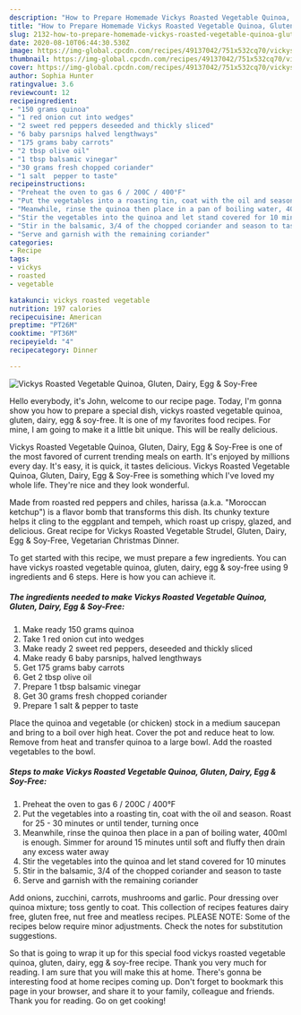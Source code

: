 ```yaml
---
description: "How to Prepare Homemade Vickys Roasted Vegetable Quinoa, Gluten, Dairy, Egg &amp;amp; Soy-Free"
title: "How to Prepare Homemade Vickys Roasted Vegetable Quinoa, Gluten, Dairy, Egg &amp;amp; Soy-Free"
slug: 2132-how-to-prepare-homemade-vickys-roasted-vegetable-quinoa-gluten-dairy-egg-and-amp-soy-free
date: 2020-08-10T06:44:30.530Z
image: https://img-global.cpcdn.com/recipes/49137042/751x532cq70/vickys-roasted-vegetable-quinoa-gluten-dairy-egg-soy-free-recipe-main-photo.jpg
thumbnail: https://img-global.cpcdn.com/recipes/49137042/751x532cq70/vickys-roasted-vegetable-quinoa-gluten-dairy-egg-soy-free-recipe-main-photo.jpg
cover: https://img-global.cpcdn.com/recipes/49137042/751x532cq70/vickys-roasted-vegetable-quinoa-gluten-dairy-egg-soy-free-recipe-main-photo.jpg
author: Sophia Hunter
ratingvalue: 3.6
reviewcount: 12
recipeingredient:
- "150 grams quinoa"
- "1 red onion cut into wedges"
- "2 sweet red peppers deseeded and thickly sliced"
- "6 baby parsnips halved lengthways"
- "175 grams baby carrots"
- "2 tbsp olive oil"
- "1 tbsp balsamic vinegar"
- "30 grams fresh chopped coriander"
- "1 salt  pepper to taste"
recipeinstructions:
- "Preheat the oven to gas 6 / 200C / 400°F"
- "Put the vegetables into a roasting tin, coat with the oil and season. Roast for 25 - 30 minutes or until tender, turning once"
- "Meanwhile, rinse the quinoa then place in a pan of boiling water, 400ml is enough. Simmer for around 15 minutes until soft and fluffy then drain any excess water away"
- "Stir the vegetables into the quinoa and let stand covered for 10 minutes"
- "Stir in the balsamic, 3/4 of the chopped coriander and season to taste"
- "Serve and garnish with the remaining coriander"
categories:
- Recipe
tags:
- vickys
- roasted
- vegetable

katakunci: vickys roasted vegetable 
nutrition: 197 calories
recipecuisine: American
preptime: "PT26M"
cooktime: "PT36M"
recipeyield: "4"
recipecategory: Dinner

---
```



![Vickys Roasted Vegetable Quinoa, Gluten, Dairy, Egg &amp; Soy-Free](https://img-global.cpcdn.com/recipes/49137042/751x532cq70/vickys-roasted-vegetable-quinoa-gluten-dairy-egg-soy-free-recipe-main-photo.jpg)

Hello everybody, it's John, welcome to our recipe page. Today, I'm gonna show you how to prepare a special dish, vickys roasted vegetable quinoa, gluten, dairy, egg &amp; soy-free. It is one of my favorites food recipes. For mine, I am going to make it a little bit unique. This will be really delicious.

Vickys Roasted Vegetable Quinoa, Gluten, Dairy, Egg &amp; Soy-Free is one of the most favored of current trending meals on earth. It's enjoyed by millions every day. It's easy, it is quick, it tastes delicious. Vickys Roasted Vegetable Quinoa, Gluten, Dairy, Egg &amp; Soy-Free is something which I've loved my whole life. They're nice and they look wonderful.

Made from roasted red peppers and chiles, harissa (a.k.a. &#34;Moroccan ketchup&#34;) is a flavor bomb that transforms this dish. Its chunky texture helps it cling to the eggplant and tempeh, which roast up crispy, glazed, and delicious. Great recipe for Vickys Roasted Vegetable Strudel, Gluten, Dairy, Egg &amp; Soy-Free, Vegetarian Christmas Dinner.


To get started with this recipe, we must prepare a few ingredients. You can have vickys roasted vegetable quinoa, gluten, dairy, egg &amp; soy-free using 9 ingredients and 6 steps. Here is how you can achieve it.

<!--inarticleads1-->

##### The ingredients needed to make Vickys Roasted Vegetable Quinoa, Gluten, Dairy, Egg &amp; Soy-Free:

1. Make ready 150 grams quinoa
1. Take 1 red onion cut into wedges
1. Make ready 2 sweet red peppers, deseeded and thickly sliced
1. Make ready 6 baby parsnips, halved lengthways
1. Get 175 grams baby carrots
1. Get 2 tbsp olive oil
1. Prepare 1 tbsp balsamic vinegar
1. Get 30 grams fresh chopped coriander
1. Prepare 1 salt &amp; pepper to taste


Place the quinoa and vegetable (or chicken) stock in a medium saucepan and bring to a boil over high heat. Cover the pot and reduce heat to low. Remove from heat and transfer quinoa to a large bowl. Add the roasted vegetables to the bowl. 

<!--inarticleads2-->

##### Steps to make Vickys Roasted Vegetable Quinoa, Gluten, Dairy, Egg &amp; Soy-Free:

1. Preheat the oven to gas 6 / 200C / 400°F
1. Put the vegetables into a roasting tin, coat with the oil and season. Roast for 25 - 30 minutes or until tender, turning once
1. Meanwhile, rinse the quinoa then place in a pan of boiling water, 400ml is enough. Simmer for around 15 minutes until soft and fluffy then drain any excess water away
1. Stir the vegetables into the quinoa and let stand covered for 10 minutes
1. Stir in the balsamic, 3/4 of the chopped coriander and season to taste
1. Serve and garnish with the remaining coriander


Add onions, zucchini, carrots, mushrooms and garlic. Pour dressing over quinoa mixture; toss gently to coat. This collection of recipes features dairy free, gluten free, nut free and meatless recipes. PLEASE NOTE: Some of the recipes below require minor adjustments. Check the notes for substitution suggestions. 

So that is going to wrap it up for this special food vickys roasted vegetable quinoa, gluten, dairy, egg &amp; soy-free recipe. Thank you very much for reading. I am sure that you will make this at home. There's gonna be interesting food at home recipes coming up. Don't forget to bookmark this page in your browser, and share it to your family, colleague and friends. Thank you for reading. Go on get cooking!
